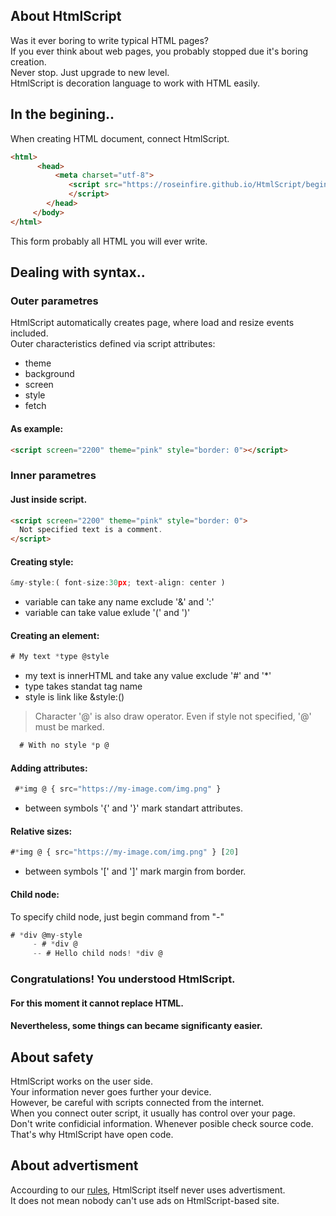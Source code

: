 ## About HtmlScript
Was it ever boring to write typical HTML pages? <br>
If you ever think about web pages, you probably stopped due it's boring creation. <br>
Never stop. Just upgrade to new level. <br> 
HtmlScript is decoration language to work with HTML easily. <br>
  
## In the begining..
When creating HTML document, connect HtmlScript.
```HTML
<html>
      <head>
          <meta charset="utf-8">
             <script src="https://roseinfire.github.io/HtmlScript/begin.js">
             </script>
        </head>
     </body>
</html>
```
This form probably all HTML you will ever write.
  
## Dealing with syntax..
### Outer parametres
HtmlScript automatically creates page, where load and resize events included. <br>
Outer characteristics defined via script attributes:
* theme
* background
* screen
* style
* fetch
#### As example:
```HTML
<script screen="2200" theme="pink" style="border: 0"></script>
```
### Inner parametres
#### Just inside script.
```HTML
<script screen="2200" theme="pink" style="border: 0">
  Not specified text is a comment.
</script>
```
#### Creating style:
```javascript
&my-style:( font-size:30px; text-align: center )  
```
* variable can take any name exclude '&' and ':'
* variable can take value exlude '(' and ')'
#### Creating an element:
```javascript
# My text *type @style
```
* my text is innerHTML and take any value exclude '#' and '*'
* type takes standat tag name
* style is link like &style:()
> Character '@' is also draw operator.
> Even if style not specified, '@' must be marked.
```javascript
  # With no style *p @ 
```
#### Adding attributes:
```javascript
 #*img @ { src="https://my-image.com/img.png" } 
```
* between symbols '{' and '}' mark standart attributes.
#### Relative sizes:
```javascript
#*img @ { src="https://my-image.com/img.png" } [20]
```
* between symbols '[' and ']' mark margin from border.
#### Child node:
To specify child node, just begin command from "-"
```javascript
# *div @my-style
     - # *div @
     -- # Hello child nods! *div @ 
```
### Congratulations! You understood HtmlScript. 
#### For this moment it cannot replace HTML.
#### Nevertheless, some things can became significanty easier.
## About safety
HtmlScript works on the user side. <br>
Your information never goes further your device. <br>
However, be careful with scripts connected from the internet. <br>
When you connect outer script, it usually has control over your page. <br>
Don't write confidicial information. Whenever posible check source code. <br>
That's why HtmlScript have open code. <br>
  
## About advertisment
Accourding to our [rules](), HtmlScript itself never uses advertisment. <br>
It does not mean nobody can't use ads on HtmlScript-based site. <br>
